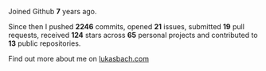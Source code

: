 Joined Github **7** years ago.

Since then I pushed **2246** commits, opened **21** issues, submitted **19** pull requests, received **124** stars across **65** personal projects and contributed to **13** public repositories.

Find out more about me on [lukasbach.com](https://lukasbach.com)
